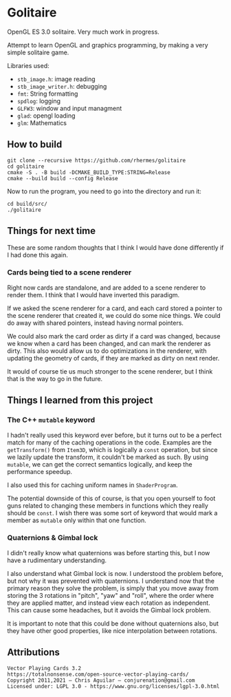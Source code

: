 # Golitaire

OpenGL ES 3.0 solitaire. Very much work in progress.

Attempt to learn OpenGL and graphics programming, by making a very
simple solitaire game.

Libraries used:

- `stb_image.h`: image reading
- `stb_image_writer.h`: debugging
- `fmt`: String formatting
- `spdlog`: logging
- `GLFW3`: window and input managment
- `glad`: opengl loading
- `glm`: Mathematics

## How to build

```
git clone --recursive https://github.com/rhermes/golitaire
cd golitaire
cmake -S . -B build -DCMAKE_BUILD_TYPE:STRING=Release
cmake --build build --config Release
```

Now to run the program, you need to go into the directory and run it:

```
cd build/src/
./golitaire
```

## Things for next time

These are some random thoughts that I think I would have done differently if I had done
this again.

### Cards being tied to a scene renderer

Right now cards are standalone, and are added to a scene renderer to render them. I
think that I would have inverted this paradigm.

If we asked the scene renderer for a card, and each card stored a pointer to the scene
renderer that created it, we could do some nice things. We could do away with shared pointers,
instead having normal pointers.

We could also mark the card order as dirty if a card was changed, because we know when
a card has been changed, and can mark the renderer as dirty. This also would allow us to
do optimizations in the renderer, with updating the geometry of cards, if they are marked
as dirty on next render.

It would of course tie us much stronger to the scene renderer, but I think that is the way
to go in the future.

## Things I learned from this project

### The C++ `mutable` keyword

I hadn't really used this keyword ever before, but it turns out to be a perfect
match for many of the caching operations in the code. Examples are the
`getTransform()` from `Item3D`, which is logically a `const` operation, but
since we lazily update the transform, it couldn't be marked as such. By using
`mutable`, we can get the correct semantics logically, and keep the performance
speedup.

I also used this for caching uniform names in `ShaderProgram`.

The potential downside of this of course, is that you open yourself to foot guns
related to changing these members in functions which they really should be `const`.
I wish there was some sort of keyword that would mark a member as `mutable` only
within that one function.

### Quaternions & Gimbal lock

I didn't really know what quaternions was before starting this, but I now have a
rudimentary understanding.

I also understand what Gimbal lock is now. I understood the problem before, but
not why it was prevented with quaternions. I understand now that the primary
reason they solve the problem, is simply that you move away from storing the
3 rotations in "pitch", "yaw" and "roll", where the order where they are applied
matter, and instead view each rotation as independent. This can cause some headaches,
but it avoids the Gimbal lock problem.

It is important to note that this could be done without quaternions also, but
they have other good properties, like nice interpolation between rotations.



## Attributions

```
Vector Playing Cards 3.2
https://totalnonsense.com/open-source-vector-playing-cards/
Copyright 2011,2021 – Chris Aguilar – conjurenation@gmail.com
Licensed under: LGPL 3.0 - https://www.gnu.org/licenses/lgpl-3.0.html
```
